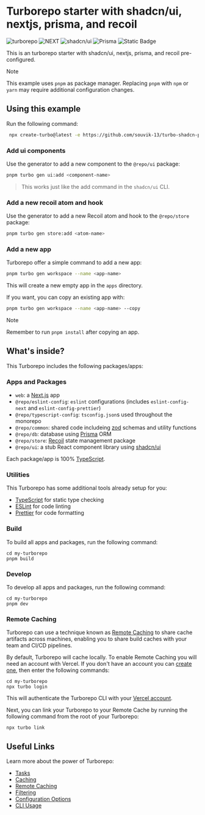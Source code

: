 # Turborepo starter with shadcn/ui, nextjs, prisma, and recoil

![turborepo](https://img.shields.io/badge/turborepo-crimson?style=for-the-badge&link=https%3A%2F%2Fgithub.com%2Fvercel%2Fturbo) ![NEXT](https://img.shields.io/badge/NEXT-black?style=for-the-badge&link=https%3A%2F%2Fnextjs.org%2F) ![shadcn/ui](https://img.shields.io/badge/shadcn%2Fui-grey?style=for-the-badge&link=https%3A%2F%2Fgithub.com%2Fshadcn-ui%2Fui) ![Prisma](https://img.shields.io/badge/Prisma-3982CE?style=for-the-badge&logo=Prisma&logoColor=white) ![Static Badge](https://img.shields.io/badge/Recoil-darkblue?style=for-the-badge&link=https%3A%2F%2Fgithub.com%2Ffacebookexperimental%2FRecoil)

This is an turborepo starter with shadcn/ui, nextjs, prisma, and recoil pre-configured.

> [!NOTE]
> This example uses `pnpm` as package manager. Replacing `pnpm` with `npm` or `yarn` may require additional configuration changes.

## Using this example

Run the following command:

```sh
 npx create-turbo@latest -e https://github.com/souvik-13/turbo-shadcn-prisma-recoil/tree/main -m pnpm
```

### Add ui components

Use the generator to add a new component to the `@repo/ui` package:

```sh
pnpm turbo gen ui:add <component-name>
```

> This works just like the add command in the `shadcn/ui` CLI.

### Add a new recoil atom and hook

Use the generator to add a new Recoil atom and hook to the `@repo/store` package:

```sh
pnpm turbo gen store:add <atom-name>
```

### Add a new app

Turborepo offer a simple command to add a new app:

```sh
pnpm turbo gen workspace --name <app-name>
```

This will create a new empty app in the `apps` directory.

If you want, you can copy an existing app with:

```sh
pnpm turbo gen workspace --name <app-name> --copy
```

> [!NOTE]
> Remember to run `pnpm install` after copying an app.

## What's inside?

This Turborepo includes the following packages/apps:

### Apps and Packages

- `web`: a [Next.js](https://nextjs.org/) app
- `@repo/eslint-config`: `eslint` configurations (includes `eslint-config-next` and `eslint-config-prettier`)
- `@repo/typescript-config`: `tsconfig.json`s used throughout the monorepo
- `@repo/common`: shared code includeing [zod](https://zod.dev/) schemas and utility functions
- `@repo/db`: database using [Prisma](https://www.prisma.io/) ORM
- `@repo/store`: [Recoil](https://recoiljs.org/) state management package
- `@repo/ui`: a stub React component library using [shadcn/ui](https://ui.shadcn.com/)

Each package/app is 100% [TypeScript](https://www.typescriptlang.org/).

### Utilities

This Turborepo has some additional tools already setup for you:

- [TypeScript](https://www.typescriptlang.org/) for static type checking
- [ESLint](https://eslint.org/) for code linting
- [Prettier](https://prettier.io) for code formatting

### Build

To build all apps and packages, run the following command:

```
cd my-turborepo
pnpm build
```

### Develop

To develop all apps and packages, run the following command:

```
cd my-turborepo
pnpm dev
```

### Remote Caching

Turborepo can use a technique known as [Remote Caching](https://turbo.build/repo/docs/core-concepts/remote-caching) to share cache artifacts across machines, enabling you to share build caches with your team and CI/CD pipelines.

By default, Turborepo will cache locally. To enable Remote Caching you will need an account with Vercel. If you don't have an account you can [create one](https://vercel.com/signup), then enter the following commands:

```
cd my-turborepo
npx turbo login
```

This will authenticate the Turborepo CLI with your [Vercel account](https://vercel.com/docs/concepts/personal-accounts/overview).

Next, you can link your Turborepo to your Remote Cache by running the following command from the root of your Turborepo:

```
npx turbo link
```

## Useful Links

Learn more about the power of Turborepo:

- [Tasks](https://turbo.build/repo/docs/core-concepts/monorepos/running-tasks)
- [Caching](https://turbo.build/repo/docs/core-concepts/caching)
- [Remote Caching](https://turbo.build/repo/docs/core-concepts/remote-caching)
- [Filtering](https://turbo.build/repo/docs/core-concepts/monorepos/filtering)
- [Configuration Options](https://turbo.build/repo/docs/reference/configuration)
- [CLI Usage](https://turbo.build/repo/docs/reference/command-line-reference)
